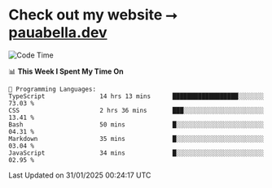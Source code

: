 # Check out my website ⭢ [pauabella.dev](https://pauabella.dev)

<!--START_SECTION:waka-->
![Code Time](http://img.shields.io/badge/Code%20Time-4%2C026%20hrs%2031%20mins-blue)

📊 **This Week I Spent My Time On** 

```text
💬 Programming Languages: 
TypeScript               14 hrs 13 mins      ██████████████████░░░░░░░   73.03 % 
CSS                      2 hrs 36 mins       ███░░░░░░░░░░░░░░░░░░░░░░   13.41 % 
Bash                     50 mins             █░░░░░░░░░░░░░░░░░░░░░░░░   04.31 % 
Markdown                 35 mins             █░░░░░░░░░░░░░░░░░░░░░░░░   03.04 % 
JavaScript               34 mins             █░░░░░░░░░░░░░░░░░░░░░░░░   02.95 % 
```


 Last Updated on 31/01/2025 00:24:17 UTC
<!--END_SECTION:waka-->
